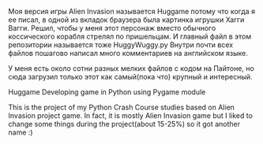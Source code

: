 Моя версия игры Alien Invasion называется Huggame потому что когда я ее писал, в одной из вкладок браузера была картинка игрушки Хагги Вагги. Решил, чтобы у меня этот персонаж вместо обычного коссического корабля стрелял по пришельцам. И главный файл в этом репозитории называется тоже HuggyWuggy.py
Внутри почти всех файлов пошагово написал много комментариев на английском языке.

У меня есть около сотни разных мелких файлов с кодом на Пайтоне, но сюда загрузил только этот как самый(пока что) крупный и интересный.

Huggame
Developing game in Python using Pygame module

This is the project of my Python Crash Course studies based on Alien Invasion project game. In fact, it is mostly Alien Invasion game but I liked to change some things
during the project(about 15-25%) so it got another name :)

